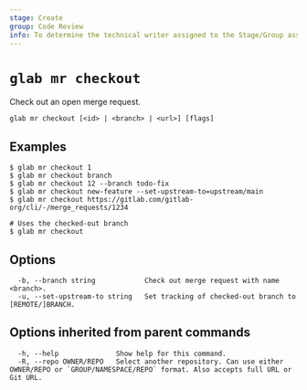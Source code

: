 ```yaml
---
stage: Create
group: Code Review
info: To determine the technical writer assigned to the Stage/Group associated with this page, see https://about.gitlab.com/handbook/product/ux/technical-writing/#assignments
---
```


<!--
This documentation is auto generated by a script.
Please do not edit this file directly. Run `make gen-docs` instead.
-->

# `glab mr checkout`

Check out an open merge request.

```plaintext
glab mr checkout [<id> | <branch> | <url>] [flags]
```

## Examples

```console
$ glab mr checkout 1
$ glab mr checkout branch
$ glab mr checkout 12 --branch todo-fix
$ glab mr checkout new-feature --set-upstream-to=upstream/main
$ glab mr checkout https://gitlab.com/gitlab-org/cli/-/merge_requests/1234

# Uses the checked-out branch
$ glab mr checkout

```

## Options

```plaintext
  -b, --branch string            Check out merge request with name <branch>.
  -u, --set-upstream-to string   Set tracking of checked-out branch to [REMOTE/]BRANCH.
```

## Options inherited from parent commands

```plaintext
  -h, --help              Show help for this command.
  -R, --repo OWNER/REPO   Select another repository. Can use either OWNER/REPO or `GROUP/NAMESPACE/REPO` format. Also accepts full URL or Git URL.
```
